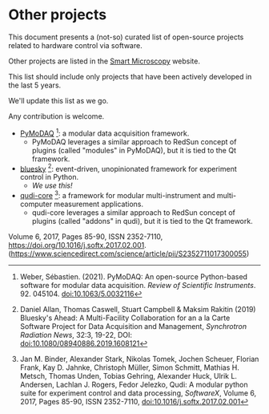 # Other projects

This document presents a (not-so) curated list of open-source projects related to hardware control via software.

Other projects are listed in the [Smart Microscopy] website.

This list should include only projects that have been actively developed in the last 5 years.

We'll update this list as we go.

Any contribution is welcome.

- [PyMoDAQ] [^1]: a modular data acquisition framework.
   - PyMoDAQ leverages a similar approach to RedSun concept of plugins (called "modules" in PyMoDAQ), but it is tied to the Qt framework.
- [bluesky] [^2]: event-driven, unopinionated framework for experiment control in Python.
    - *We use this!*
- [qudi-core] [^3]: a framework for modular multi-instrument and multi-computer measurement applications.
    - qudi-core leverages a similar approach to RedSun concept of plugins (called "addons" in qudi), but it is tied to the Qt framework.

[^1]: Weber, Sébastien. (2021). PyMoDAQ: An open-source Python-based software for modular data acquisition. *Review of Scientific Instruments*. 92. 045104. [doi:10.1063/5.0032116](https://doi.org/10.1063/5.0032116)
[^2]: Daniel Allan, Thomas Caswell, Stuart Campbell & Maksim Rakitin (2019) Bluesky's Ahead: A Multi-Facility Collaboration for an a la Carte Software Project for Data Acquisition and Management, *Synchrotron Radiation News*, 32:3, 19-22, DOI: [doi:10.1080/08940886.2019.1608121](https://doi.org/10.1080/08940886.2019.1608121)
[^3]: Jan M. Binder, Alexander Stark, Nikolas Tomek, Jochen Scheuer, Florian Frank, Kay D. Jahnke, Christoph Müller, Simon Schmitt, Mathias H. Metsch, Thomas Unden, Tobias Gehring, Alexander Huck, Ulrik L. Andersen, Lachlan J. Rogers, Fedor Jelezko, Qudi: A modular python suite for experiment control and data processing, *SoftwareX*, Volume 6, 2017, Pages 85-90, ISSN 2352-7110, [doi:10.1016/j.softx.2017.02.001](https://doi.org/10.1016/j.softx.2017.02.001)

Volume 6,
2017,
Pages 85-90,
ISSN 2352-7110,
https://doi.org/10.1016/j.softx.2017.02.001.
(https://www.sciencedirect.com/science/article/pii/S2352711017300055)

[qudi-core]: https://github.com/Ulm-IQO/qudi-core
[PyMoDAQ]: https://github.com/pymodaq/pymodaq
[bluesky]: https://blueskyproject.io/
[Smart Microscopy]: https://smartmicroscopy.org/resources/